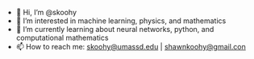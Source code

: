 - 👋 Hi, I’m @skoohy
- 👀 I’m interested in machine learning, physics, and mathematics
- 🌱 I’m currently learning about neural networks, python, and computational mathematics 
- 📫 How to reach me: skoohy@umassd.edu | shawnkoohy@gmail.con

<!---
skoohy/skoohy is a ✨ special ✨ repository because its `README.md` (this file) appears on your GitHub profile.
You can click the Preview link to take a look at your changes.
--->
